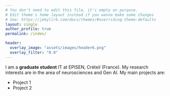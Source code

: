 ```yaml
---
# You don't need to edit this file, it's empty on purpose.
# Edit theme's home layout instead if you wanna make some changes
# See: https://jekyllrb.com/docs/themes/#overriding-theme-defaults
layout: single
author_profile: true
permalink: /index/

header:
  overlay_image: "assets/images/header6.png"
  overlay_filter: "0.0"
---
```


I am a **graduate student** IT at EPISEN, Créteil (France). My research interests are in the area of neurosciences and Gen AI. My main projects are:
 - Project 1
 - Project 2
